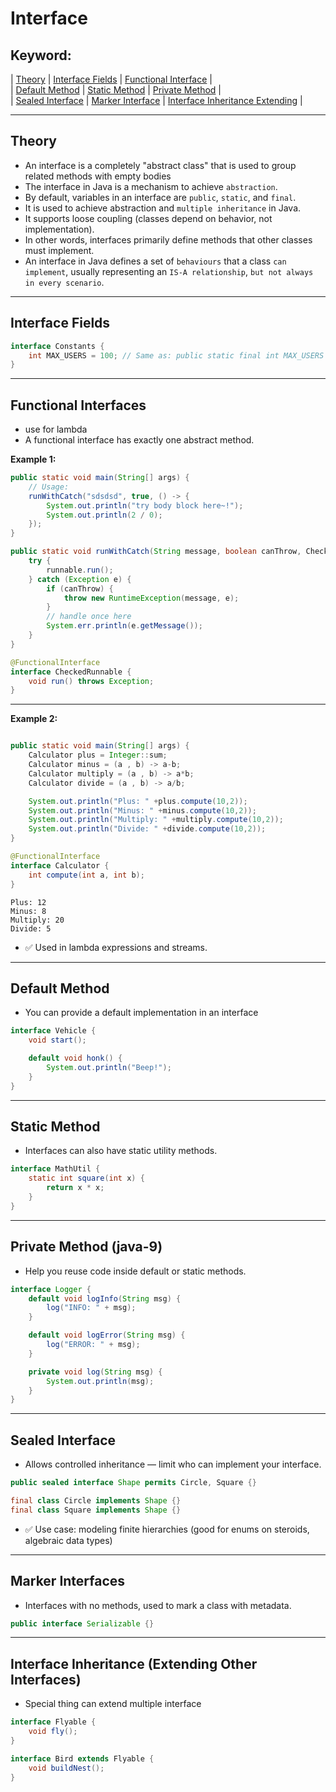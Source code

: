 # Interface

## Keyword:
| [Theory](#theory) | [Interface Fields](#interface-fields) | [Functional Interface](#functional-interfaces) | </br>
| [Default Method](#default-method) | [Static Method](#static-method) | [Private Method](#private-method-java-9) |</br>
| [Sealed Interface](#sealed-interface) | [Marker Interface](#marker-interfaces) | [Interface Inheritance Extending](#interface-inheritance-extending-other-interfaces) |

----------
## Theory
- An interface is a completely "abstract class" that is used to group related methods with empty bodies
- The interface in Java is a mechanism to achieve `abstraction`.
- By default, variables in an interface are `public`, `static`, and `final`.
- It is used to achieve abstraction and `multiple inheritance` in Java.
- It supports loose coupling (classes depend on behavior, not implementation).
- In other words, interfaces primarily define methods that other classes must implement.
- An interface in Java defines a set of `behaviours` that a class `can implement`, usually representing an `IS-A relationship`, `but not always in every scenario`.

--------
## Interface Fields
```java
interface Constants {
    int MAX_USERS = 100; // Same as: public static final int MAX_USERS = 100;
}
```

--------
## Functional Interfaces
- use for lambda 
- A functional interface has exactly one abstract method.

__Example 1:__
```java
public static void main(String[] args) {
    // Usage:
    runWithCatch("sdsdsd", true, () -> {
        System.out.println("try body block here~!");
        System.out.println(2 / 0);
    });
}

public static void runWithCatch(String message, boolean canThrow, CheckedRunnable runnable) {
    try {
        runnable.run();
    } catch (Exception e) {
        if (canThrow) {
            throw new RuntimeException(message, e);
        }
        // handle once here
        System.err.println(e.getMessage());
    }
}

@FunctionalInterface
interface CheckedRunnable {
    void run() throws Exception;
}
```
----------------
__Example 2:__
```java

public static void main(String[] args) {
    Calculator plus = Integer::sum;
    Calculator minus = (a , b) -> a-b;
    Calculator multiply = (a , b) -> a*b;
    Calculator divide = (a , b) -> a/b;

    System.out.println("Plus: " +plus.compute(10,2));
    System.out.println("Minus: " +minus.compute(10,2));
    System.out.println("Multiply: " +multiply.compute(10,2));
    System.out.println("Divide: " +divide.compute(10,2));
}

@FunctionalInterface
interface Calculator {
    int compute(int a, int b);
}
```
```text
Plus: 12
Minus: 8
Multiply: 20
Divide: 5
```
- ✅ Used in lambda expressions and streams.

--------
## Default Method
- You can provide a default implementation in an interface
```java
interface Vehicle {
    void start();

    default void honk() {
        System.out.println("Beep!");
    }
}
```

--------
## Static Method
- Interfaces can also have static utility methods.
```java
interface MathUtil {
    static int square(int x) {
        return x * x;
    }
}
```

--------
## Private Method (java-9)
- Help you reuse code inside default or static methods.
```java
interface Logger {
    default void logInfo(String msg) {
        log("INFO: " + msg);
    }

    default void logError(String msg) {
        log("ERROR: " + msg);
    }

    private void log(String msg) {
        System.out.println(msg);
    }
}
```

--------
## Sealed Interface
- Allows controlled inheritance — limit who can implement your interface.
```java
public sealed interface Shape permits Circle, Square {}

final class Circle implements Shape {}
final class Square implements Shape {}
```
- ✅ Use case: modeling finite hierarchies (good for enums on steroids, algebraic data types)

--------
## Marker Interfaces
- Interfaces with no methods, used to mark a class with metadata.
```java
public interface Serializable {}
```

--------
##  Interface Inheritance (Extending Other Interfaces)
- Special thing can extend multiple interface
```java
interface Flyable {
    void fly();
}

interface Bird extends Flyable {
    void buildNest();
}
```